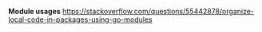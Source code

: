 **Module usages**
https://stackoverflow.com/questions/55442878/organize-local-code-in-packages-using-go-modules